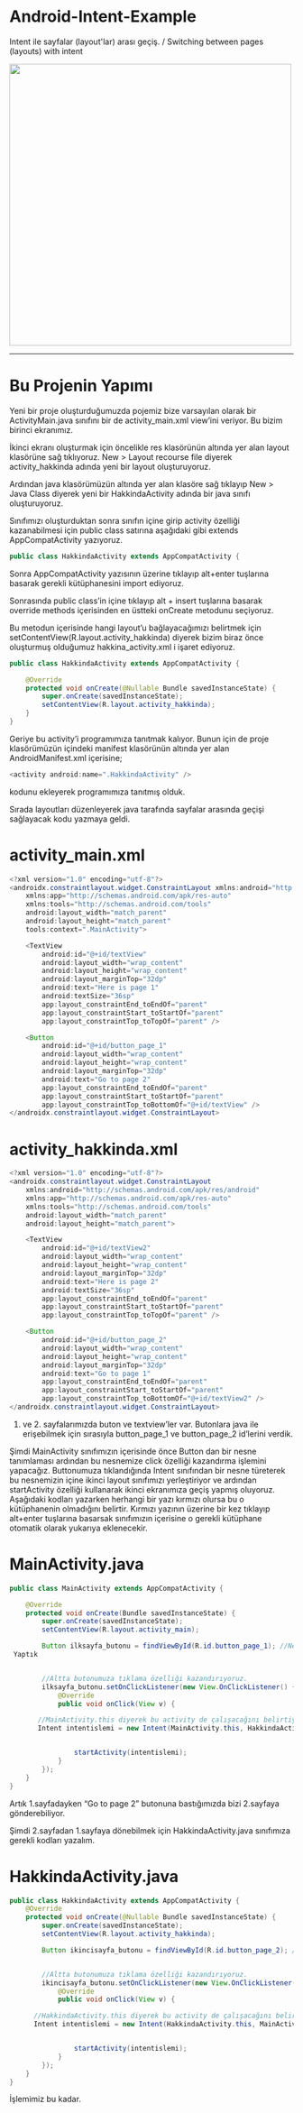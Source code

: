 # Android-Intent-Example

Intent ile sayfalar (layout'lar) arası geçiş. / Switching between pages (layouts) with intent

<img src="screenshot.gif" height="500">

---

# Bu Projenin Yapımı

Yeni bir proje oluşturduğumuzda pojemiz bize varsayılan olarak bir ActivityMain.java sınıfını bir de activity_main.xml view’ini veriyor. Bu bizim birinci ekranımız.

İkinci ekranı oluşturmak için öncelikle res klasörünün altında yer alan layout klasörüne sağ tıklıyoruz. New > Layout recourse file diyerek activity_hakkinda adında yeni bir layout oluşturuyoruz.

Ardından java klasörümüzün altında yer alan klasöre sağ tıklayıp New > Java Class diyerek yeni bir HakkindaActivity adında bir java sınıfı oluşturuyoruz.

Sınıfımızı oluşturduktan sonra sınıfın içine girip activity özelliği kazanabilmesi için public class satırına aşağıdaki gibi extends AppCompatActivity yazıyoruz.

```java
public class HakkindaActivity extends AppCompatActivity {
```

Sonra AppCompatActivity yazısının üzerine tıklayıp alt+enter tuşlarına basarak gerekli kütüphanesini import ediyoruz.

Sonrasında public class’in içine tıklayıp alt + insert tuşlarına basarak override methods içerisinden en üstteki onCreate metodunu seçiyoruz.

Bu metodun içerisinde hangi layout’u bağlayacağımızı belirtmek için setContentView(R.layout.activity_hakkinda) diyerek bizim biraz önce oluşturmuş olduğumuz hakkina_activity.xml i işaret ediyoruz.

```java
public class HakkindaActivity extends AppCompatActivity {

    @Override
    protected void onCreate(@Nullable Bundle savedInstanceState) {
        super.onCreate(savedInstanceState);
        setContentView(R.layout.activity_hakkinda);
    }
}
```

Geriye bu activity’i programımıza tanıtmak kalıyor. Bunun için de proje klasörümüzün içindeki manifest klasörünün altında yer alan AndroidManifest.xml içerisine;
```java
<activity android:name=".HakkindaActivity" />
```
kodunu ekleyerek programımıza tanıtmış olduk.

Sırada layoutları düzenleyerek java tarafında sayfalar arasında geçişi sağlayacak kodu yazmaya geldi.

# activity_main.xml

```java
<?xml version="1.0" encoding="utf-8"?>
<androidx.constraintlayout.widget.ConstraintLayout xmlns:android="http://schemas.android.com/apk/res/android"
    xmlns:app="http://schemas.android.com/apk/res-auto"
    xmlns:tools="http://schemas.android.com/tools"
    android:layout_width="match_parent"
    android:layout_height="match_parent"
    tools:context=".MainActivity">

    <TextView
        android:id="@+id/textView"
        android:layout_width="wrap_content"
        android:layout_height="wrap_content"
        android:layout_marginTop="32dp"
        android:text="Here is page 1"
        android:textSize="36sp"
        app:layout_constraintEnd_toEndOf="parent"
        app:layout_constraintStart_toStartOf="parent"
        app:layout_constraintTop_toTopOf="parent" />

    <Button
        android:id="@+id/button_page_1"
        android:layout_width="wrap_content"
        android:layout_height="wrap_content"
        android:layout_marginTop="32dp"
        android:text="Go to page 2"
        app:layout_constraintEnd_toEndOf="parent"
        app:layout_constraintStart_toStartOf="parent"
        app:layout_constraintTop_toBottomOf="@+id/textView" />
</androidx.constraintlayout.widget.ConstraintLayout>
```


# activity_hakkinda.xml

```java
<?xml version="1.0" encoding="utf-8"?>
<androidx.constraintlayout.widget.ConstraintLayout
    xmlns:android="http://schemas.android.com/apk/res/android"
    xmlns:app="http://schemas.android.com/apk/res-auto"
    xmlns:tools="http://schemas.android.com/tools"
    android:layout_width="match_parent"
    android:layout_height="match_parent">

    <TextView
        android:id="@+id/textView2"
        android:layout_width="wrap_content"
        android:layout_height="wrap_content"
        android:layout_marginTop="32dp"
        android:text="Here is page 2"
        android:textSize="36sp"
        app:layout_constraintEnd_toEndOf="parent"
        app:layout_constraintStart_toStartOf="parent"
        app:layout_constraintTop_toTopOf="parent" />

    <Button
        android:id="@+id/button_page_2"
        android:layout_width="wrap_content"
        android:layout_height="wrap_content"
        android:layout_marginTop="32dp"
        android:text="Go to page 1"
        app:layout_constraintEnd_toEndOf="parent"
        app:layout_constraintStart_toStartOf="parent"
        app:layout_constraintTop_toBottomOf="@+id/textView2" />
</androidx.constraintlayout.widget.ConstraintLayout>
```

1. ve 2. sayfalarımızda buton ve textview’ler var. Butonlara java ile erişebilmek için sırasıyla button_page_1 ve button_page_2 id’lerini verdik.

Şimdi MainActivity sınıfımızın içerisinde önce Button dan bir nesne tanımlaması ardından bu nesnemize click özelliği kazandırma işlemini yapacağız. Buttonumuza tıklandığında Intent sınıfından bir nesne türeterek bu nesnemizin içine ikinci layout sınıfımızı yerleştiriyor ve ardından startActivity özelliği kullanarak ikinci ekranımıza geçiş yapmış oluyoruz. Aşağıdaki kodları yazarken herhangi bir yazı kırmızı olursa bu o kütüphanenin olmadığını belirtir. Kırmızı yazının üzerine bir kez tıklayıp alt+enter tuşlarına basarsak sınıfımızın içerisine o gerekli kütüphane otomatik olarak yukarıya eklenecekir.


# MainActivity.java

```java
public class MainActivity extends AppCompatActivity {

    @Override
    protected void onCreate(Bundle savedInstanceState) {
        super.onCreate(savedInstanceState);
        setContentView(R.layout.activity_main);

        Button ilksayfa_butonu = findViewById(R.id.button_page_1); //Nesne İle Button İlişkilendirme
 Yaptık


        //Altta butonumuza tıklama özelliği kazandırıyoruz.
        ilksayfa_butonu.setOnClickListener(new View.OnClickListener() {
            @Override
            public void onClick(View v) {

       //MainActivity.this diyerek bu activity de çalışacağını belirtiyoruz
       Intent intentislemi = new Intent(MainActivity.this, HakkindaActivity.class);


                startActivity(intentislemi);
            }
        });
    }
}
```

Artık 1.sayfadayken “Go to page 2” butonuna bastığımızda bizi 2.sayfaya gönderebiliyor.

Şimdi 2.sayfadan 1.sayfaya dönebilmek için HakkindaActivity.java sınıfımıza gerekli kodları yazalım.


# HakkindaActivity.java

```java
public class HakkindaActivity extends AppCompatActivity {
    @Override
    protected void onCreate(@Nullable Bundle savedInstanceState) {
        super.onCreate(savedInstanceState);
        setContentView(R.layout.activity_hakkinda);

        Button ikincisayfa_butonu = findViewById(R.id.button_page_2); //Nesne İle Button İlişkilendirme Yaptık


        //Altta butonumuza tıklama özelliği kazandırıyoruz.
        ikincisayfa_butonu.setOnClickListener(new View.OnClickListener() {
            @Override
            public void onClick(View v) {

      //HakkindaActivity.this diyerek bu activity de çalışacağını belirtiyoruz
      Intent intentislemi = new Intent(HakkindaActivity.this, MainActivity.class);


                startActivity(intentislemi);
            }
        });
    }
}
```


İşlemimiz bu kadar.
